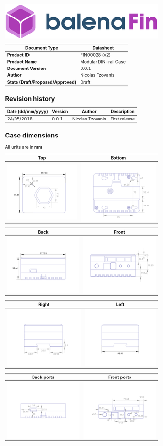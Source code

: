 ![Fin logo](../../assets/balenaFin_logo.png)

<center>

| **Document Type** | Datasheet |
| --- | --- |
| **Product ID:** | FIN00028 (v2) |
| **Product Name** | Modular DIN-rail Case |
| **Document Version** | 0.0.1 |
| **Author** | Nicolas Tzovanis |
| **State (Draft/Proposed/Approved)** | Draft |

</center>

## Revision history

<center>

| **Date (dd/mm/yyyy)** | **Version** | **Author** | **Description** |
| --- | --- | --- | --- |
| 24/05/2018 | 0.0.1 | Nicolas Tzovanis | First release |

</center>

<div class="page-break"></div>

## Case dimensions

All units are in **mm**

| Top | Bottom |
| :--------------------------------------------------------: | :--------------------------------------------------------------: |
| ![Fin mapping top](dimensions/top.jpg) | ![Fin mapping bottom](dimensions/bottom.jpg) |

| Back | Front |
| :--------------------------------------------------------: | :--------------------------------------------------------------: |
| ![Fin mapping top](dimensions/back.jpg) | ![Fin mapping bottom](dimensions/front.jpg) |

<div class="page-break"></div>

| Right | Left |
| :--------------------------------------------------------: | :--------------------------------------------------------------: |
| ![Fin mapping top](dimensions/right.jpg) | ![Fin mapping bottom](dimensions/left.jpg) |

| Back ports | Front ports|
| :--------------------------------------------------------: | :--------------------------------------------------------------: |
| ![Fin mapping top](dimensions/back_ports.jpg) | ![Fin mapping bottom](dimensions/front_ports.jpg) |